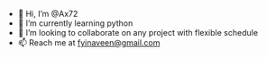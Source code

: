 - 👋 Hi, I’m @Ax72
- 🌱 I’m currently learning python
- 💞️ I’m looking to collaborate on any project with flexible schedule
- 📫 Reach me at fyinaveen@gmail.com

<!---
Ax72/Ax72 is a ✨ special ✨ repository because its `README.md` (this file) appears on your GitHub profile.
You can click the Preview link to take a look at your changes.
--->
